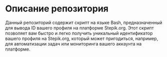 # Описание репозитория
Данный репозиторий содержит скрипт на языке Bash, предназначенный для вывода ID вашего профиля на платформе Stepik.org. Этот скрипт позволяет вам быстро и легко получить уникальный идентификатор вашего профиля на Stepik.org, который может пригодиться, например, для автоматизации задач или мониторинга вашего аккаунта на платформе.